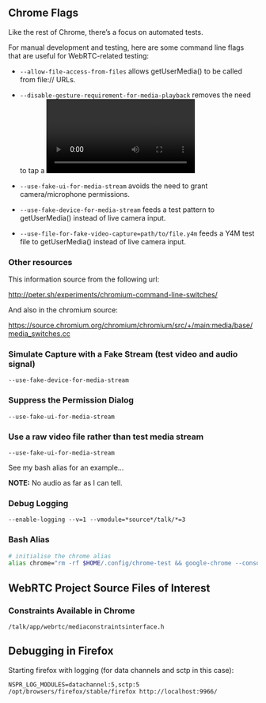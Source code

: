 ## Chrome Flags

Like the rest of Chrome, there’s a focus on automated tests.

For manual development and testing, here are some command line flags that are useful for WebRTC-related testing:

* `--allow-file-access-from-files` allows getUserMedia() to be called from file:// URLs.

* `--disable-gesture-requirement-for-media-playback` removes the need to tap a <video> element to start it playing on Android.

* `--use-fake-ui-for-media-stream` avoids the need to grant camera/microphone permissions.

* `--use-fake-device-for-media-stream` feeds a test pattern to getUserMedia() instead of live camera input.

* `--use-file-for-fake-video-capture=path/to/file.y4m` feeds a Y4M test file to getUserMedia() instead of live camera input.


### Other resources

This information source from the following url:

http://peter.sh/experiments/chromium-command-line-switches/

And also in the chromium source:

https://source.chromium.org/chromium/chromium/src/+/main:media/base/media_switches.cc

### Simulate Capture with a Fake Stream (test video and audio signal)

```
--use-fake-device-for-media-stream
```

### Suppress the Permission Dialog

```
--use-fake-ui-for-media-stream
```

### Use a raw video file rather than test media stream

```
--use-fake-ui-for-media-stream
```

See my bash alias for an example...

__NOTE:__ No audio as far as I can tell.


### Debug Logging

```
--enable-logging --v=1 --vmodule=*source*/talk/*=3
```

### Bash Alias

```sh
# initialise the chrome alias
alias chrome="rm -rf $HOME/.config/chrome-test && google-chrome --console --no-first-run --user-data-dir=$HOME/.config/chrome-test --use-fake-device-for-media-stream --use-file-for-fake-video-capture=/home/doehlman/testvideo.y4m --enable-logging --v=1 --vmodule=*third_party/libjingle/*=3,*=0"
```

## WebRTC Project Source Files of Interest

### Constraints Available in Chrome

```
/talk/app/webrtc/mediaconstraintsinterface.h
```

## Debugging in Firefox

Starting firefox with logging (for data channels and sctp in this case):

```
NSPR_LOG_MODULES=datachannel:5,sctp:5 /opt/browsers/firefox/stable/firefox http://localhost:9966/
```
